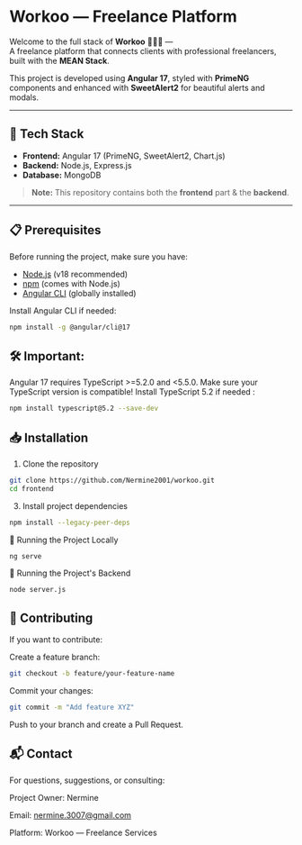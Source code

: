 # Workoo — Freelance Platform

Welcome to the full stack of **Workoo** 👨‍💻✨ —  
A freelance platform that connects clients with professional freelancers, built with the **MEAN Stack**.

This project is developed using **Angular 17**, styled with **PrimeNG** components and enhanced with **SweetAlert2** for beautiful alerts and modals.

---

## 🚀 Tech Stack

- **Frontend:** Angular 17 (PrimeNG, SweetAlert2, Chart.js)
- **Backend:** Node.js, Express.js 
- **Database:** MongoDB

> **Note:** This repository contains both the **frontend** part &  the **backend**.

---

## 📋 Prerequisites

Before running the project, make sure you have:

- [Node.js](https://nodejs.org/) (v18 recommended)
- [npm](https://www.npmjs.com/) (comes with Node.js)
- [Angular CLI](https://angular.io/cli) (globally installed)

Install Angular CLI if needed:

```bash
npm install -g @angular/cli@17
```

## 🛠 Important:
Angular 17 requires TypeScript >=5.2.0 and <5.5.0.
Make sure your TypeScript version is compatible!
Install TypeScript 5.2 if needed : 
```bash
npm install typescript@5.2 --save-dev
```
## 📥 Installation
1. Clone the repository
```bash
git clone https://github.com/Nermine2001/workoo.git
cd frontend
```
3. Install project dependencies
```bash
npm install --legacy-peer-deps
```
🚀 Running the Project Locally
```bash
ng serve
```
🚀 Running the Project's Backend
```bash
node server.js
```

## 🤝 Contributing
If you want to contribute:

Create a feature branch:
```bash
git checkout -b feature/your-feature-name
```
Commit your changes:
```bash
git commit -m "Add feature XYZ"
```
Push to your branch and create a Pull Request.

## 📬 Contact
For questions, suggestions, or consulting:

Project Owner: Nermine

Email: nermine.3007@gmail.com

Platform: Workoo — Freelance Services


